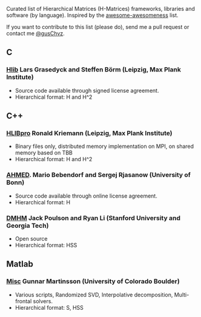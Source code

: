 Curated list of Hierarchical Matrices (H-Matrices) frameworks, libraries and software (by language). Inspired by the [awesome-awesomeness](https://github.com/bayandin/awesome-awesomeness) list.

If you want to contribute to this list (please do), send me a pull request or contact me [@gusChvz](https://www.twitter.com/gusChvz).

## C

### [Hlib](http://hlib.org/) Lars Grasedyck and Steffen Börm (Leipzig, Max Plank Institute)
- Source code available through signed license agreement.
- Hierarchical format: H and H^2

## C++

### [HLIBpro](http://www.hlibpro.com) Ronald Kriemann (Leipzig, Max Plank Institute)
- Binary files only, distributed memory implementation on MPI, on shared memory based on TBB
- Hierarchical format: H and H^2

### [AHMED](http://bebendorf.ins.uni-bonn.de/AHMED.html). Mario Bebendorf and Sergej Rjasanow (University of Bonn) 
- Source code available through online license agreement.
- Hierarchical format: H

### [DMHM](https://bitbucket.org/poulson/dmhm) Jack Poulson and Ryan Li (Stanford University and Georgia Tech) 
- Open source
- Hierarchical format: HSS

## Matlab

### [Misc](http://amath.colorado.edu/faculty/martinss/2014_CBMS/codes.html) Gunnar Martinsson (University of Colorado Boulder) 
- Various scripts, Randomized SVD, Interpolative decomposition, Multi-frontal solvers.
- Hierarchical format: S, HSS
